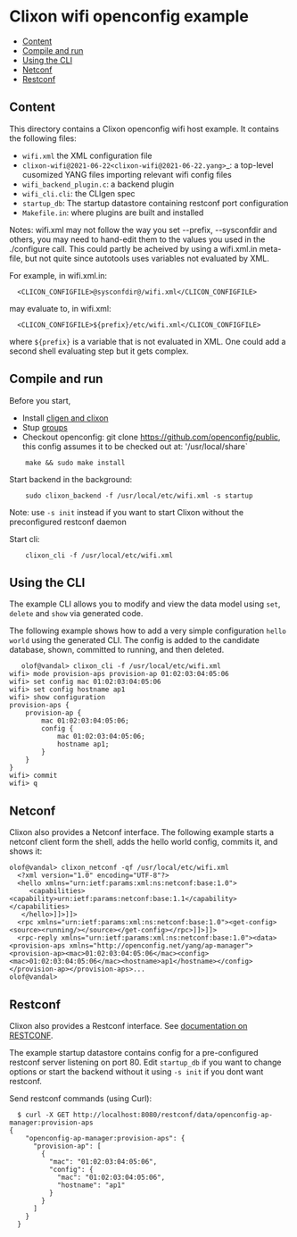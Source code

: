 # Clixon wifi openconfig example

  * [Content](#content)
  * [Compile and run](#compile)
  * [Using the CLI](#using-the-cli)
  * [Netconf](#netconf)	
  * [Restconf](#restconf)
  
## Content

This directory contains a Clixon openconfig wifi host example. It contains the following files:
* `wifi.xml` the XML configuration file
* `clixon-wifi@2021-06-22<clixon-wifi@2021-06-22.yang>`_: a top-level cusomized YANG files importing relevant wifi config files
* `wifi_backend_plugin.c`: a backend plugin
* `wifi_cli.cli`: the CLIgen spec
* `startup_db`: The startup datastore containing restconf port configuration
* `Makefile.in`: where plugins are built and installed

Notes:
wifi.xml may not follow the way you set --prefix, --sysconfdir and others, you may need to hand-edit them to the values you used in the ./configure call. This could partly be acheived by using a wifi.xml.in meta-file, but not quite since autotools uses variables not evaluated by XML.

For example, in wifi.xml.in:
```
  <CLICON_CONFIGFILE>@sysconfdir@/wifi.xml</CLICON_CONFIGFILE>
```
may evaluate to, in wifi.xml:
```
  <CLICON_CONFIGFILE>${prefix}/etc/wifi.xml</CLICON_CONFIGFILE>
```
where `${prefix}` is a variable that is not evaluated in XML. One could add a second shell evaluating step but it gets complex.

## Compile and run

Before you start,
* Install [cligen and clixon](https://clixon-docs.readthedocs.io/en/latest/install.html)
* Stup [groups](https://github.com/clicon/clixon/blob/master/doc/FAQ.md#do-i-need-to-setup-anything)
* Checkout openconfig: git clone https://github.com/openconfig/public, this config assumes it to be checked out at: '/usr/local/share`

```
    make && sudo make install
```
Start backend in the background:
```
    sudo clixon_backend -f /usr/local/etc/wifi.xml -s startup
```
Note: use `-s init` instead if you want to start Clixon without the preconfigured restconf daemon

Start cli:
```
    clixon_cli -f /usr/local/etc/wifi.xml
```

## Using the CLI

The example CLI allows you to modify and view the data model using `set`, `delete` and `show` via generated code.

The following example shows how to add a very simple configuration `hello world` using the generated CLI. The config is added to the candidate database, shown, committed to running, and then deleted.
```
   olof@vandal> clixon_cli -f /usr/local/etc/wifi.xml
wifi> mode provision-aps provision-ap 01:02:03:04:05:06
wifi> set config mac 01:02:03:04:05:06
wifi> set config hostname ap1
wifi> show configuration 
provision-aps {
    provision-ap {
        mac 01:02:03:04:05:06;
        config {
            mac 01:02:03:04:05:06;
            hostname ap1;
        }
    }
}
wifi> commit
wifi> q   
```

## Netconf

Clixon also provides a Netconf interface. The following example starts a netconf client form the shell, adds the hello world config, commits it, and shows it:
```
olof@vandal> clixon_netconf -qf /usr/local/etc/wifi.xml
  <?xml version="1.0" encoding="UTF-8"?>
  <hello xmlns="urn:ietf:params:xml:ns:netconf:base:1.0">
     <capabilities><capability>urn:ietf:params:netconf:base:1.1</capability></capabilities>
   </hello>]]>]]>
  <rpc xmlns="urn:ietf:params:xml:ns:netconf:base:1.0"><get-config><source><running/></source></get-config></rpc>]]>]]>
  <rpc-reply xmlns="urn:ietf:params:xml:ns:netconf:base:1.0"><data><provision-aps xmlns="http://openconfig.net/yang/ap-manager"><provision-ap><mac>01:02:03:04:05:06</mac><config><mac>01:02:03:04:05:06</mac><hostname>ap1</hostname></config></provision-ap></provision-aps>...
olof@vandal> 
```

## Restconf

Clixon also provides a Restconf interface. See [documentation on RESTCONF](https://clixon-docs.readthedocs.io/en/latest/restconf.html).

The example startup datastore contains config for a pre-configured restconf server listening on port 80. Edit `startup_db` if you want to change options or start the backend without it using `-s init` if you dont want restconf.

Send restconf commands (using Curl):
```
  $ curl -X GET http://localhost:8080/restconf/data/openconfig-ap-manager:provision-aps
{
    "openconfig-ap-manager:provision-aps": {
      "provision-ap": [
        {
          "mac": "01:02:03:04:05:06",
          "config": {
            "mac": "01:02:03:04:05:06",
            "hostname": "ap1"
          }
        }
      ]
    }
  }
```



